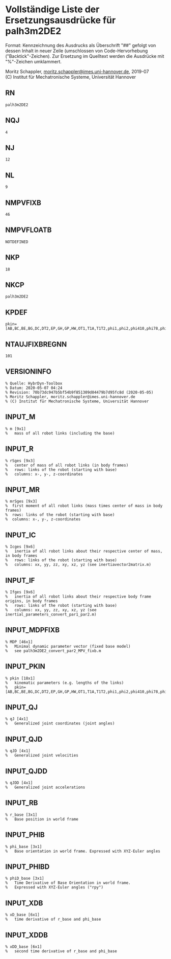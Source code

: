# Vollständige Liste der Ersetzungsausdrücke für palh3m2DE2
Format: Kennzeichnung des Ausdrucks als Überschrift "##" gefolgt von dessen Inhalt in neuer Zeile (umschlossen von Code-Hervorhebung ("Backtick"-Zeichen).
Zur Ersetzung im Quelltext werden die Ausdrücke mit "%"-Zeichen umklammert.

Moritz Schappler, moritz.schappler@imes.uni-hannover.de, 2019-07  
(C) Institut für Mechatronische Systeme, Universität Hannover

## RN

```
palh3m2DE2
```

## NQJ

```
4
```

## NJ

```
12
```

## NL

```
9
```

## NMPVFIXB

```
46
```

## NMPVFLOATB

```
NOTDEFINED
```

## NKP

```
18
```

## NKCP

```
palh3m2DE2
```

## KPDEF

```
pkin=[AB,BC,BE,BG,DC,DT2,EP,GH,GP,HW,OT1,T1A,T1T2,phi1,phi2,phi410,phi78,phi79]';
```

## NTAUJFIXBREGNN

```
101
```

## VERSIONINFO

```
% Quelle: HybrDyn-Toolbox
% Datum: 2020-05-07 04:24
% Revision: 70b73dc947b5bf54b9f851309d04479b7d95fc8d (2020-05-05)
% Moritz Schappler, moritz.schappler@imes.uni-hannover.de
% (C) Institut für Mechatronische Systeme, Universität Hannover
```

## INPUT_M

```
% m [9x1]
%   mass of all robot links (including the base)
```

## INPUT_R

```
% rSges [9x3]
%   center of mass of all robot links (in body frames)
%   rows: links of the robot (starting with base)
%   columns: x-, y-, z-coordinates
```

## INPUT_MR

```
% mrSges [9x3]
%  first moment of all robot links (mass times center of mass in body frames)
%  rows: links of the robot (starting with base)
%  columns: x-, y-, z-coordinates
```

## INPUT_IC

```
% Icges [9x6]
%   inertia of all robot links about their respective center of mass, in body frames
%   rows: links of the robot (starting with base)
%   columns: xx, yy, zz, xy, xz, yz (see inertiavector2matrix.m)
```

## INPUT_IF

```
% Ifges [9x6]
%   inertia of all robot links about their respective body frame origins, in body frames
%   rows: links of the robot (starting with base)
%   columns: xx, yy, zz, xy, xz, yz (see inertial_parameters_convert_par1_par2.m)
```

## INPUT_MDPFIXB

```
% MDP [46x1]
%   Minimal dynamic parameter vector (fixed base model)
%   see palh3m2DE2_convert_par2_MPV_fixb.m
```

## INPUT_PKIN

```
% pkin [18x1]
%   kinematic parameters (e.g. lengths of the links)
%   pkin=[AB,BC,BE,BG,DC,DT2,EP,GH,GP,HW,OT1,T1A,T1T2,phi1,phi2,phi410,phi78,phi79]';
```

## INPUT_QJ

```
% qJ [4x1]
%   Generalized joint coordinates (joint angles)
```

## INPUT_QJD

```
% qJD [4x1]
%   Generalized joint velocities
```

## INPUT_QJDD

```
% qJDD [4x1]
%   Generalized joint accelerations
```

## INPUT_RB

```
% r_base [3x1]
%   Base position in world frame
```

## INPUT_PHIB

```
% phi_base [3x1]
%   Base orientation in world frame. Expressed with XYZ-Euler angles
```

## INPUT_PHIBD

```
% phiD_base [3x1]
%   Time Derivative of Base Orientation in world frame.
%   Expressed with XYZ-Euler angles ("rpy")
```

## INPUT_XDB

```
% xD_base [6x1]
%   time derivative of r_base and phi_base
```

## INPUT_XDDB

```
% xDD_base [6x1]
%   second time derivative of r_base and phi_base
```

